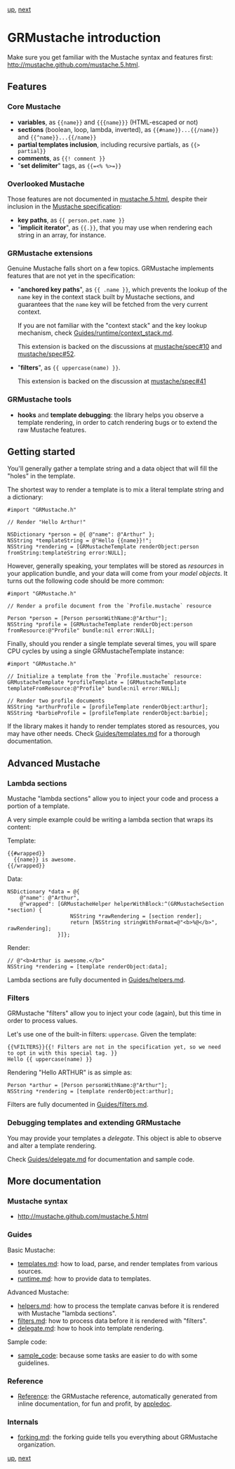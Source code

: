 [up](../../../../GRMustache), [next](templates.md)

GRMustache introduction
=======================

Make sure you get familiar with the Mustache syntax and features first: http://mustache.github.com/mustache.5.html.

Features
--------

### Core Mustache

- **variables**, as `{{name}}` and `{{{name}}}` (HTML-escaped or not)
- **sections** (boolean, loop, lambda, inverted), as `{{#name}}...{{/name}}` and `{{^name}}...{{/name}}`
- **partial templates inclusion**, including recursive partials, as `{{> partial}}`
- **comments**, as `{{! comment }}`
- "**set delimiter**" tags, as `{{=<% %>=}}`

### Overlooked Mustache

Those features are not documented in [mustache.5.html](http://mustache.github.com/mustache.5.html), despite their inclusion in the [Mustache specification](https://github.com/mustache/spec):

- **key paths**, as `{{ person.pet.name }}`
- "**implicit iterator**", as `{{.}}`, that you may use when rendering each string in an array, for instance.

### GRMustache extensions

Genuine Mustache falls short on a few topics. GRMustache implements features that are not yet in the specification:

- "**anchored key paths**", as `{{ .name }}`, which prevents the lookup of the `name` key in the context stack built by Mustache sections, and guarantees that the `name` key will be fetched from the very current context.
    
    If you are not familiar with the "context stack" and the key lookup mechanism, check [Guides/runtime/context_stack.md](runtime/context_stack.md).
    
    This extension is backed on the discussions at [mustache/spec#10](https://github.com/mustache/spec/issues/10) and [mustache/spec#52](https://github.com/mustache/spec/issues/52).
    
- "**filters**", as `{{ uppercase(name) }}`.
    
    This extension is backed on the discussion at [mustache/spec#41](https://github.com/mustache/spec/issues/41)

### GRMustache tools

- **hooks** and **template debugging**: the library helps you observe a template rendering, in order to catch rendering bugs or to extend the raw Mustache features.


Getting started
---------------

You'll generally gather a template string and a data object that will fill the "holes" in the template.

The shortest way to render a template is to mix a literal template string and a dictionary:

```objc
#import "GRMustache.h"

// Render "Hello Arthur!"

NSDictionary *person = @{ @"name": @"Arthur" };
NSString *templateString = @"Hello {{name}}!";
NSString *rendering = [GRMustacheTemplate renderObject:person fromString:templateString error:NULL];
```

However, generally speaking, your templates will be stored as *resources* in your application bundle, and your data will come from your *model objects*. It turns out the following code should be more common:

```objc
#import "GRMustache.h"

// Render a profile document from the `Profile.mustache` resource

Person *person = [Person personWithName:@"Arthur"];
NSString *profile = [GRMustacheTemplate renderObject:person fromResource:@"Profile" bundle:nil error:NULL];
```

Finally, should you render a single template several times, you will spare CPU cycles by using a single GRMustacheTemplate instance:

```objc
#import "GRMustache.h"

// Initialize a template from the `Profile.mustache` resource:
GRMustacheTemplate *profileTemplate = [GRMustacheTemplate templateFromResource:@"Profile" bundle:nil error:NULL];

// Render two profile documents
NSString *arthurProfile = [profileTemplate renderObject:arthur];
NSString *barbieProfile = [profileTemplate renderObject:barbie];
```

If the library makes it handy to render templates stored as resources, you may have other needs. Check [Guides/templates.md](templates.md) for a thorough documentation.

Advanced Mustache
-----------------

### Lambda sections

Mustache "lambda sections" allow you to inject your code and process a portion of a template.

A very simple example could be writing a lambda section that wraps its content:

Template:

    {{#wrapped}}
      {{name}} is awesome.
    {{/wrapped}}

Data:

```objc
NSDictionary *data = @{
    @"name": @"Arthur",
    @"wrapped": [GRMustacheHelper helperWithBlock:^(GRMustacheSection *section) {
                    NSString *rawRendering = [section render];
                    return [NSString stringWithFormat=@"<b>%@</b>", rawRendering];
                }]};
```

Render:

```objc
// @"<b>Arthur is awesome.</b>"
NSString *rendering = [template renderObject:data];
```

Lambda sections are fully documented in [Guides/helpers.md](helpers.md).

### Filters

GRMustache "filters" allow you to inject your code (again), but this time in order to process values.

Let's use one of the built-in filters: `uppercase`. Given the template:

    {{%FILTERS}}{{! Filters are not in the specification yet, so we need to opt in with this special tag. }}
    Hello {{ uppercase(name) }}

Rendering "Hello ARTHUR" is as simple as:

```objc
Person *arthur = [Person personWithName:@"Arthur"];
NSString *rendering = [template renderObject:arthur];
```

Filters are fully documented in [Guides/filters.md](filters.md).

### Debugging templates and extending GRMustache

You may provide your templates a *delegate*. This object is able to observe and alter a template rendering.

Check [Guides/delegate.md](delegate.md) for documentation and sample code.

More documentation
------------------

### Mustache syntax

- http://mustache.github.com/mustache.5.html

### Guides

Basic Mustache:

- [templates.md](templates.md): how to load, parse, and render templates from various sources.
- [runtime.md](runtime.md): how to provide data to templates.

Advanced Mustache:

- [helpers.md](helpers.md): how to process the template canvas before it is rendered with Mustache "lambda sections".
- [filters.md](filters.md): how to process data before it is rendered with "filters".
- [delegate.md](delegate.md): how to hook into template rendering.

Sample code:

- [sample_code](../../../tree/master/Guides/sample_code): because some tasks are easier to do with some guidelines.

### Reference

- [Reference](http://groue.github.com/GRMustache/Reference/): the GRMustache reference, automatically generated from inline documentation, for fun and profit, by [appledoc](http://gentlebytes.com/appledoc/).

### Internals

- [forking.md](forking.md): the forking guide tells you everything about GRMustache organization.

[up](../../../../GRMustache), [next](templates.md)
